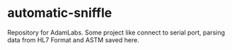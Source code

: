 # automatic-sniffle
Repository for AdamLabs. Some project like connect to serial port, parsing data from HL7 Format and ASTM saved here.

